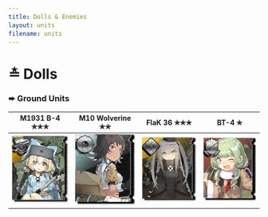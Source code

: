 ```yaml
---
title: Dolls & Enemies
layout: units
filename: units
---
```


# ≛ Dolls
###  ➨ Ground Units

|M1931 B-4 ✯✯✯                              |M10 Wolverine ✯✯|FlaK 36 ✯✯✯                      |BT-4 ✯                      |
|-------------------------------|-------------------------------|-------------------------------|-------------------------------|
|![enter image description here](/assets/img/dolls/m1931b4/list_preview.png)|![enter image description here](/assets/img/dolls/m10wolverine/list_preview.png )|![enter image description here](/assets/img/dolls/flak36/list_preview.png )|![enter image description here](/assets/img/dolls/bt5/list_preview.png )
